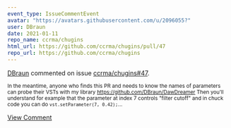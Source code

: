 ```yaml
---
event_type: IssueCommentEvent
avatar: "https://avatars.githubusercontent.com/u/2096055?"
user: DBraun
date: 2021-01-11
repo_name: ccrma/chugins
html_url: https://github.com/ccrma/chugins/pull/47
repo_url: https://github.com/ccrma/chugins
---
```


<a href='https://github.com/DBraun' target='_blank'>DBraun</a> commented on issue <a href='https://github.com/ccrma/chugins/pull/47' target='_blank'>ccrma/chugins#47</a>.

<small>In the meantime, anyone who finds this PR and needs to know the names of parameters can probe their VSTs with my library https://github.com/DBraun/DawDreamer Then you'll understand for example that the parameter at index 7 controls "filter cutoff" and in chuck code you can do `vst.setParameter(7, 0.42);`...</small>

<a href='https://github.com/ccrma/chugins/pull/47' target='_blank'>View Comment</a>